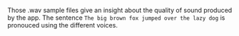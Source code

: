 Those .wav sample files give an insight about the quality of sound produced by the app. The sentence ```The big brown fox jumped over the lazy dog``` is pronouced using the different voices.